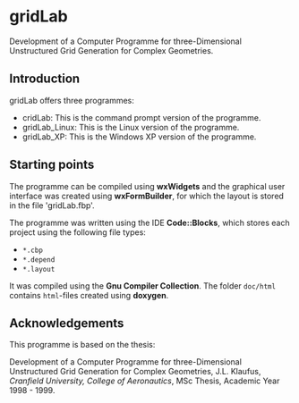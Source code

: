 # gridLab

Development of a Computer Programme for three-Dimensional Unstructured Grid Generation for Complex Geometries.

## Introduction
gridLab offers three programmes:

* cridLab: This is the command prompt version of the programme.
* gridLab_Linux: This is the Linux version of the programme.
* gridLab_XP: This is the Windows XP version of the programme.

## Starting points
The programme can be compiled using **wxWidgets** and the graphical user interface was created using **wxFormBuilder**, for which the layout is stored in the file 'gridLab.fbp'.

The programme was written using the IDE **Code::Blocks**, which stores each project using the following file types:

* `*.cbp`
* `*.depend`
* `*.layout`

It was compiled using the **Gnu Compiler Collection**.
The folder `doc/html` contains `html`-files created using **doxygen**.

## Acknowledgements
This programme is based on the thesis:

Development of a Computer Programme for three-Dimensional Unstructured Grid Generation for Complex Geometries, J.L. Klaufus, *Cranfield University, College of Aeronautics*, MSc Thesis, Academic Year 1998 - 1999.


